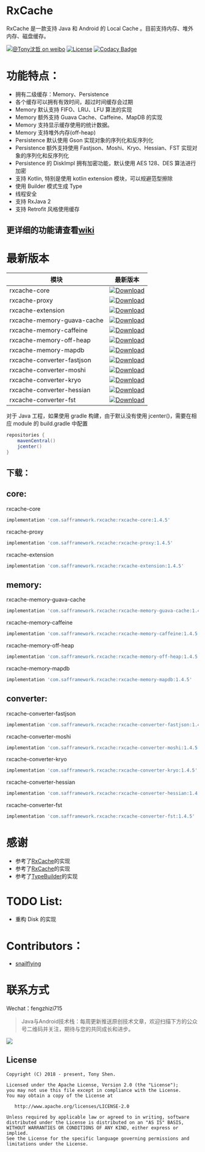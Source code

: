# RxCache

RxCache 是一款支持 Java 和 Android 的 Local Cache 。目前支持内存、堆外内存、磁盘缓存。

[![@Tony沈哲 on weibo](https://img.shields.io/badge/weibo-%40Tony%E6%B2%88%E5%93%B2-blue.svg)](http://www.weibo.com/fengzhizi715)
[![License](https://img.shields.io/badge/license-Apache%202-lightgrey.svg)](https://www.apache.org/licenses/LICENSE-2.0.html)
[![Codacy Badge](https://api.codacy.com/project/badge/Grade/78ffe7c5da004d82a48280aca9f50f42)](https://app.codacy.com/app/fengzhizi715/RxCache?utm_source=github.com&utm_medium=referral&utm_content=fengzhizi715/RxCache&utm_campaign=Badge_Grade_Dashboard)

# 功能特点：

* 拥有二级缓存：Memory、Persistence
* 各个缓存可以拥有有效时间，超过时间缓存会过期
* Memory 默认支持 FIFO、LRU、LFU 算法的实现
* Memory 额外支持 Guava Cache、Caffeine、MapDB 的实现
* Memory 支持显示缓存使用的统计数据。
* Memory 支持堆外内存(off-heap)
* Persistence 默认使用 Gson 实现对象的序列化和反序列化
* Persistence 额外支持使用 Fastjson、Moshi、Kryo、Hessian、FST 实现对象的序列化和反序列化
* Persistence 的 DiskImpl 拥有加密功能，默认使用 AES 128、DES 算法进行加密
* 支持 Kotlin, 特别是使用 kotlin extension 模块，可以规避范型擦除
* 使用 Builder 模式生成 Type
* 线程安全
* 支持 RxJava 2
* 支持 Retrofit 风格使用缓存

## 更详细的功能请查看[wiki](https://github.com/fengzhizi715/RxCache/wiki)

# 最新版本

模块|最新版本
---|:-------------:
rxcache-core|[ ![Download](https://api.bintray.com/packages/fengzhizi715/maven/rxcache-core/images/download.svg) ](https://bintray.com/fengzhizi715/maven/rxcache-core/_latestVersion)|
rxcache-proxy|[ ![Download](https://api.bintray.com/packages/fengzhizi715/maven/rxcache-proxy/images/download.svg) ](https://bintray.com/fengzhizi715/maven/rxcache-proxy/_latestVersion)|
rxcache-extension|[ ![Download](https://api.bintray.com/packages/fengzhizi715/maven/rxcache-extension/images/download.svg) ](https://bintray.com/fengzhizi715/maven/rxcache-extension/_latestVersion)|
rxcache-memory-guava-cache|[ ![Download](https://api.bintray.com/packages/fengzhizi715/maven/rxcache-memory-guava-cache/images/download.svg) ](https://bintray.com/fengzhizi715/maven/rxcache-memory-guava-cache/_latestVersion)|
rxcache-memory-caffeine|[ ![Download](https://api.bintray.com/packages/fengzhizi715/maven/rxcache-memory-caffeine/images/download.svg) ](https://bintray.com/fengzhizi715/maven/rxcache-memory-caffeine/_latestVersion)|
rxcache-memory-off-heap|[ ![Download](https://api.bintray.com/packages/fengzhizi715/maven/rxcache-memory-off-heap/images/download.svg) ](https://bintray.com/fengzhizi715/maven/rxcache-memory-off-heap/_latestVersion)|
rxcache-memory-mapdb|[ ![Download](https://api.bintray.com/packages/fengzhizi715/maven/rxcache-memory-mapdb/images/download.svg) ](https://bintray.com/fengzhizi715/maven/rxcache-memory-mapdb/_latestVersion)|
rxcache-converter-fastjson|[ ![Download](https://api.bintray.com/packages/fengzhizi715/maven/rxcache-converter-fastjson/images/download.svg) ](https://bintray.com/fengzhizi715/maven/rxcache-converter-fastjson/_latestVersion)|
rxcache-converter-moshi|[ ![Download](https://api.bintray.com/packages/fengzhizi715/maven/rxcache-converter-moshi/images/download.svg) ](https://bintray.com/fengzhizi715/maven/rxcache-converter-moshi/_latestVersion)|
rxcache-converter-kryo|[ ![Download](https://api.bintray.com/packages/fengzhizi715/maven/rxcache-converter-kryo/images/download.svg) ](https://bintray.com/fengzhizi715/maven/rxcache-converter-kryo/_latestVersion)|
rxcache-converter-hessian|[ ![Download](https://api.bintray.com/packages/fengzhizi715/maven/rxcache-converter-hessian/images/download.svg) ](https://bintray.com/fengzhizi715/maven/rxcache-converter-hessian/_latestVersion)|
rxcache-converter-fst|[ ![Download](https://api.bintray.com/packages/fengzhizi715/maven/rxcache-converter-fst/images/download.svg) ](https://bintray.com/fengzhizi715/maven/rxcache-converter-fst/_latestVersion)|

对于 Java 工程，如果使用 gradle 构建，由于默认没有使用 jcenter()，需要在相应 module 的 build.gradle 中配置

```groovy
repositories {
    mavenCentral()
    jcenter()
}
```

## 下载：

## core:

rxcache-core

```groovy
implementation 'com.safframework.rxcache:rxcache-core:1.4.5'
```

rxcache-proxy

```groovy
implementation 'com.safframework.rxcache:rxcache-proxy:1.4.5'
```

rxcache-extension

```groovy
implementation 'com.safframework.rxcache:rxcache-extension:1.4.5'
```

## memory:

rxcache-memory-guava-cache

```groovy
implementation 'com.safframework.rxcache:rxcache-memory-guava-cache:1.4.5'
```

rxcache-memory-caffeine

```groovy
implementation 'com.safframework.rxcache:rxcache-memory-caffeine:1.4.5'
```

rxcache-memory-off-heap

```groovy
implementation 'com.safframework.rxcache:rxcache-memory-off-heap:1.4.5'
```

rxcache-memory-mapdb

```groovy
implementation 'com.safframework.rxcache:rxcache-memory-mapdb:1.4.5'
```


## converter:

rxcache-converter-fastjson

```groovy
implementation 'com.safframework.rxcache:rxcache-converter-fastjson:1.4.5'
```

rxcache-converter-moshi

```groovy
implementation 'com.safframework.rxcache:rxcache-converter-moshi:1.4.5'
```

rxcache-converter-kryo

```groovy
implementation 'com.safframework.rxcache:rxcache-converter-kryo:1.4.5'
```

rxcache-converter-hessian

```groovy
implementation 'com.safframework.rxcache:rxcache-converter-hessian:1.4.5'
```

rxcache-converter-fst

```groovy
implementation 'com.safframework.rxcache:rxcache-converter-fst:1.4.5'
```


# 感谢

* 参考了[RxCache](https://github.com/VictorAlbertos/RxCache)的实现
* 参考了[RxCache](https://github.com/z-chu/RxCache)的实现
* 参考了[TypeBuilder](https://github.com/ikidou/TypeBuilder)的实现

# TODO List:

* 重构 Disk 的实现

# Contributors：

* [snailflying](https://github.com/snailflying)


联系方式
===

Wechat：fengzhizi715


> Java与Android技术栈：每周更新推送原创技术文章，欢迎扫描下方的公众号二维码并关注，期待与您的共同成长和进步。

![](https://github.com/fengzhizi715/NetDiscovery/blob/master/images/gzh.jpeg)

License
-------

    Copyright (C) 2018 - present, Tony Shen.

    Licensed under the Apache License, Version 2.0 (the "License");
    you may not use this file except in compliance with the License.
    You may obtain a copy of the License at

       http://www.apache.org/licenses/LICENSE-2.0

    Unless required by applicable law or agreed to in writing, software
    distributed under the License is distributed on an "AS IS" BASIS,
    WITHOUT WARRANTIES OR CONDITIONS OF ANY KIND, either express or implied.
    See the License for the specific language governing permissions and
    limitations under the License.
